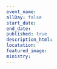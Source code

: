 ```yaml
---
event_name:
allDay: false
start_date:
end_date:
published: true
description_html:
locatation:
featured_image:
ministry:
---
```

